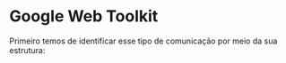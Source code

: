 Google Web Toolkit
========================

Primeiro temos de identificar esse tipo de comunicação por meio da sua estrutura:

